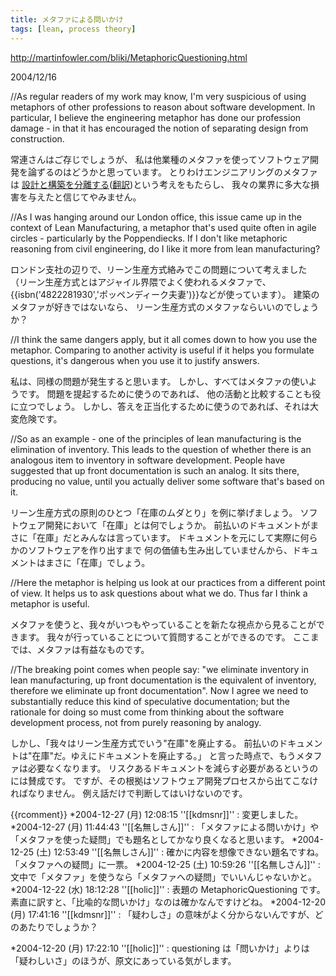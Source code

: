 ```yaml
---
title: メタファによる問いかけ
tags: [lean, process theory]
---
```


http://martinfowler.com/bliki/MetaphoricQuestioning.html

2004/12/16

//As regular readers of my work may know, I'm very suspicious of using metaphors of other professions to reason about software development. In particular, I believe the engineering metaphor has done our profession damage - in that it has encouraged the notion of separating design from construction. 

常連さんはご存じでしょうが、
私は他業種のメタファを使ってソフトウェア開発を論ずるのはどうかと思っています。
とりわけエンジニアリングのメタファは
[設計と構築を分離する](http://martinfowler.com/articles/newMethodology.html)([翻訳](http://www007.upp.so-net.ne.jp/kengai/fowler/newMethodology_j.html))という考えをもたらし、
我々の業界に多大な損害を与えたと信じてやみません。

//As I was hanging around our London office, this issue came up in the context of Lean Manufacturing, a metaphor that's used quite often in agile circles - particularly by the Poppendiecks. If I don't like metaphoric reasoning from civil engineering, do I like it more from lean manufacturing?

ロンドン支社の辺りで、リーン生産方式絡みでこの問題について考えました
（リーン生産方式とはアジャイル界隈でよく使われるメタファで、
{{isbn('4822281930','ポッペンディーク夫妻')}}などが使っています）。
建築のメタファが好きではないなら、
リーン生産方式のメタファならいいのでしょうか？

//I think the same dangers apply, but it all comes down to how you use the metaphor. Comparing to another activity is useful if it helps you formulate questions, it's dangerous when you use it to justify answers.

私は、同様の問題が発生すると思います。
しかし、すべてはメタファの使いようです。
問題を提起するために使うのであれば、
他の活動と比較することも役に立つでしょう。
しかし、答えを正当化するために使うのであれば、それは大変危険です。

//So as an example - one of the principles of lean manufacturing is the elimination of inventory. This leads to the question of whether there is an analogous item to inventory in software development. People have suggested that up front documentation is such an analog. It sits there, producing no value, until you actually deliver some software that's based on it.

リーン生産方式の原則のひとつ「在庫のムダとり」を例に挙げましょう。
ソフトウェア開発において「在庫」とは何でしょうか。
前払いのドキュメントがまさに「在庫」だとみんなは言っています。
ドキュメントを元にして実際に何らかのソフトウェアを作り出すまで
何の価値も生み出していませんから、ドキュメントはまさに「在庫」でしょう。

//Here the metaphor is helping us look at our practices from a different point of view. It helps us to ask questions about what we do. Thus far I think a metaphor is useful.

メタファを使うと、我々がいつもやっていることを新たな視点から見ることができます。
我々が行っていることについて質問することができるのです。
ここまでは、メタファは有益なものです。

//The breaking point comes when people say: "we eliminate inventory in lean manufacturing, up front documentation is the equivalent of inventory, therefore we eliminate up front documentation". Now I agree we need to substantially reduce this kind of speculative documentation; but the rationale for doing so must come from thinking about the software development process, not from purely reasoning by analogy.

しかし、「我々はリーン生産方式でいう"在庫"を廃止する。
前払いのドキュメントは"在庫"だ。ゆえにドキュメントを廃止する。」
と言った時点で、もうメタファは必要なくなります。
リスクあるドキュメントを減らす必要があるというのには賛成です。
ですが、その根拠はソフトウェア開発プロセスから出てこなければなりません。
例え話だけで判断してはいけないのです。

{{rcomment}}
*2004-12-27 (月) 12:08:15 ''[[kdmsnr]]'' : 変更しました。
*2004-12-27 (月) 11:44:43 ''[[名無しさん]]'' : 「メタファによる問いかけ」や「メタファを使った疑問」でも題名としてかなり良くなると思います。
*2004-12-25 (土) 12:53:49 ''[[名無しさん]]'' : 確かに内容を想像できない題名ですね。「メタファへの疑問」に一票。
*2004-12-25 (土) 10:59:26 ''[[名無しさん]]'' : 文中で「メタファ」を使うなら「メタファへの疑問」でいいんじゃないかと。
*2004-12-22 (水) 18:12:28 ''[[holic]]'' : 表題の MetaphoricQuestioning です。素直に訳すと、「比喩的な問いかけ」なのは確かなんですけどね。
*2004-12-20 (月) 17:41:16 ''[[kdmsnr]]'' : 「疑わしさ」の意味がよく分からないんですが、どのあたりでしょうか？

*2004-12-20 (月) 17:22:10 ''[[holic]]'' : questioning は「問いかけ」よりは「疑わしいさ」のほうが、原文にあっている気がします。
